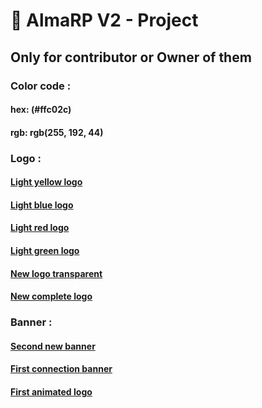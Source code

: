 

# 🐲 AlmaRP V2 - Project
## Only for contributor or Owner of them

### Color code :
#### hex: (#ffc02c)
#### rgb: rgb(255, 192, 44)

### Logo :
#### [Light yellow logo](https://cdn.discordapp.com/attachments/869358996862144572/909171461133045810/8250909609248686083.png)
#### [Light blue logo](https://cdn.discordapp.com/attachments/869358996862144572/909171461908996106/8250909609248686082.png)
#### [Light red logo](https://cdn.discordapp.com/attachments/869358996862144572/909171462668189766/8250909609248686081.png)
#### [Light green logo](https://cdn.discordapp.com/attachments/869358996862144572/909171463825805342/825090960924868608.png)
#### [New logo transparent](https://cdn.discordapp.com/attachments/869358996862144572/909171462546546698/TRANSPARENT.png)
#### [New complete logo](https://cdn.discordapp.com/attachments/869358996862144572/909171485258711160/ezgif.com-gif-maker29.png)

### Banner :
#### [Second new banner](https://cdn.discordapp.com/attachments/869358996862144572/909171568511443057/ALMA_BANNIERE_GIF.gif)
#### [First connection banner](https://cdn.discordapp.com/attachments/869358996862144572/909171652791787540/Precomp._4_1.gif)
#### [First animated logo](https://cdn.discordapp.com/attachments/869358996862144572/909171507324944444/Composition_1_67.gif)
